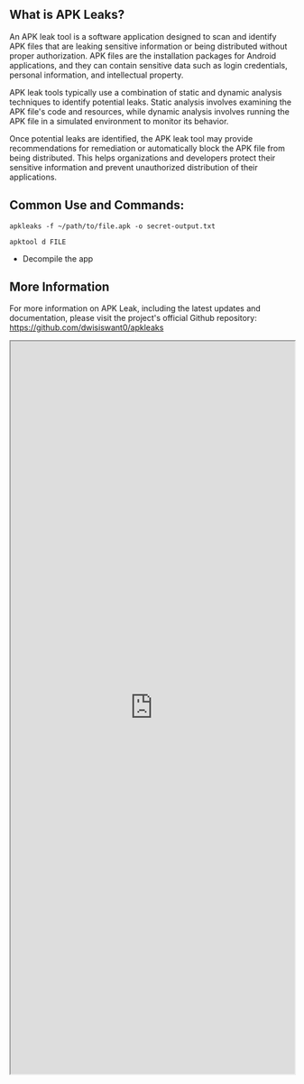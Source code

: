 ## What is APK Leaks?
An APK leak tool is a software application designed to scan and identify APK files that are leaking sensitive information or being distributed without proper authorization. APK files are the installation packages for Android applications, and they can contain sensitive data such as login credentials, personal information, and intellectual property.

APK leak tools typically use a combination of static and dynamic analysis techniques to identify potential leaks. Static analysis involves examining the APK file's code and resources, while dynamic analysis involves running the APK file in a simulated environment to monitor its behavior.

Once potential leaks are identified, the APK leak tool may provide recommendations for remediation or automatically block the APK file from being distributed. This helps organizations and developers protect their sensitive information and prevent unauthorized distribution of their applications.

## Common Use and Commands:

```
apkleaks -f ~/path/to/file.apk -o secret-output.txt
```

```
apktool d FILE
```
- Decompile the app

## More Information
For more information on APK Leak, including the latest updates and documentation, please visit the project's official Github repository: https://github.com/dwisiswant0/apkleaks

<iframe src="https://github.com/dwisiswant0/apkleaks" width="100%" height="1300"></iframe>